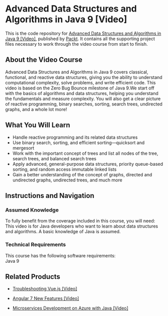 # Advanced Data Structures and Algorithms in Java 9 [Video]
This is the code repository for [Advanced Data Structures and Algorithms in Java 9 [Video]](https://www.packtpub.com/application-development/advanced-data-structures-and-algorithms-java-9-video?utm_source=github&utm_medium=repository&utm_campaign=9781788624213), published by [Packt](https://www.packtpub.com/?utm_source=github). It contains all the supporting project files necessary to work through the video course from start to finish.
## About the Video Course
Advanced Data Structures and Algorithms in Java 9 covers classical, functional, and reactive data structures, giving you the ability to understand computational complexity, solve problems, and write efficient code. This video is based on the Zero Bug Bounce milestone of Java 9.We start off with the basics of algorithms and data structures, helping you understand the fundamentals and measure complexity. You will also get a clear picture of reactive programming, binary searches, sorting, search trees, undirected graphs, and a whole lot more!

<H2>What You Will Learn</H2>
<DIV class=book-info-will-learn-text>
<UL>
<LI>Handle reactive programming and its related data structures 
<LI>Use binary search, sorting, and efficient sorting—quicksort and mergesort 
<LI>Work with the important concept of trees and list all nodes of the tree, search trees, and balanced search trees 
<LI>Apply advanced, general-purpose data structures, priority queue-based sorting, and random access immutable linked lists 
<LI>Gain a better understanding of the concept of graphs, directed and undirected graphs, undirected trees, and much more </LI></UL></DIV>

## Instructions and Navigation
### Assumed Knowledge
To fully benefit from the coverage included in this course, you will need:<br/>
This video is for Java developers who want to learn about data structures and algorithms. A basic knowledge of Java is assumed.
### Technical Requirements
This course has the following software requirements:<br/>
Java 9

## Related Products
* [Troubleshooting Vue.js [Video]](https://www.packtpub.com/application-development/troubleshooting-vuejs-video?utm_source=github&utm_medium=repository&utm_campaign=9781788993531)

* [Angular 7 New Features [Video]](https://www.packtpub.com/web-development/angular-7-new-features-video?utm_source=github&utm_medium=repository&utm_campaign=9781789619683)

* [Microservices Development on Azure with Java [Video]](https://www.packtpub.com/virtualization-and-cloud/microservices-development-azure-java-video?utm_source=github&utm_medium=repository&utm_campaign=9781789808858)

